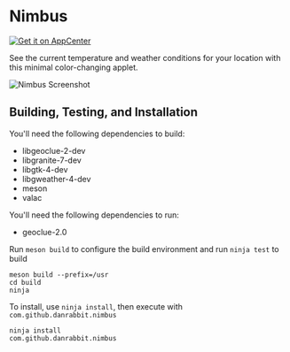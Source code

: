 # Nimbus
[![Get it on AppCenter](https://appcenter.elementary.io/badge.svg)](https://appcenter.elementary.io/com.github.danrabbit.nimbus)

See the current temperature and weather conditions for your location with this minimal color-changing applet.

![Nimbus Screenshot](https://raw.github.com/danrabbit/nimbus/master/data/screenshot.png)

## Building, Testing, and Installation

You'll need the following dependencies to build:
* libgeoclue-2-dev
* libgranite-7-dev
* libgtk-4-dev
* libgweather-4-dev
* meson
* valac

You'll need the following dependencies to run:
* geoclue-2.0

Run `meson build` to configure the build environment and run `ninja test` to build

    meson build --prefix=/usr
    cd build
    ninja

To install, use `ninja install`, then execute with `com.github.danrabbit.nimbus`

    ninja install
    com.github.danrabbit.nimbus
